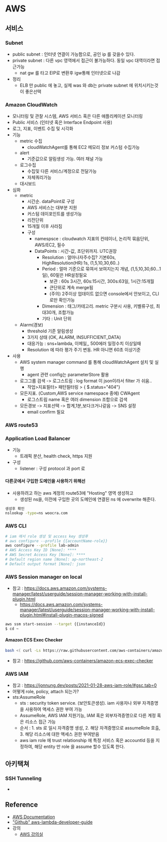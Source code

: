 # AWS

## 서비스 
### Subnet
- public subnet : 인터넷 연결이 가능함으로, 공인 ip 를 갖을수 있다.
- private subnet : 다른 vpc 영역에서 접근이 불가능하다. 동일 vpc 대역이라면 접근가능
  - nat gw 를 타고 EIP로 변환후 igw통해 인터넷으로 나감
- 정리
  - ELB 만 public 에 놓고, 실제 was 와 db는 private subnet 에 위치시키는것이 좋은선택
### Amazon CloudWatch
- 모니터링 및 관찰 시스템, AWS 서비스 혹은 다른 애플리케이션 모니터링
- Public 서비스 (인터넷 혹은 Interface Endpoint 사용)
- 로그, 지표, 이벤트 수집 및 시각화
- 기능
  - metric 수집
    - cloudWatchAgent를 통해 EC2 메모리 정보 커스텀 수집가능
  - alert
    - 기준값으로 알림생성 가능. 여러 채널 가능
  - 로그수집
    - 수집및 다른 서비스/계정으로 전달가능
    - 자체쿼리가능
  - 대시보드
- 심화
  - metric
    - 시간순. dataPoint로 구성
    - AWS 서비스는 대부분 지원
    - 커스텀 데이포인트를 생성가능
    - 리전단위
    - 15개월 이후 사라짐
    - 구성
      - namespsce : cloudwatch 지표의 컨테이너, 논리적 묶음단위, AWS/EC2, 필수
      - DataPoints : 시간-값, 초단위까지. UTC권장
        - Resolution : 얼마나자주수집? 기본60s, HighResolution(HR):1s, (1,5,10,30,60..)
        - Period : 얼마 기준으로 묶여서 보여지는지 개념, (1,5,10,30,60...1일), 60밑은 HR설정필요
          - 보관 : 60s 3시간, 60s:15시간, 300s:63일, 1시간:15개월
          - 큰단위로 계속 merge됨
          - (주의) 2주이상 업데이트 없으면 console에서 안보이고, CLI로만 확인가능
        - Dimension : 태그/카테고리. metric 구분시 사용, 키벨류구성, 최대30개, 조합가능
        - 기타 : Unit 단위
  - Alarm(경보)
    - threshold 기준 알림생성
    - 3가지 상태 (OK, ALARM, INSUFFICIENT_DATA)
    - 대응가능 : sns+lambda, 이메일,, 500에러 일정수치 이상일때
    - Resolution 에 따라 평가 주기 변동. HR 아니면 60초 이상기준
- 사용
  - AWS system manager command 를 통해 cloudWatchAgent 설치 및 실행
    - agent 관련 config는 parameterStore 활용
  - 로그그룹 검색 -> 로그스트림 : log format 이 json이라서 filter 가 쉬움..
    - 작업>지표필터> 패턴필터링 > { $.status="404"}
  - 모든지표. (Custom,AWS service namespace 중에) CWAgent
    - 로그스트림 name 혹은 여러 dimension 조합으로 검색
  - 모든경보 -> 지표선택 -> 합계,1분,보다크거나같음 -> SNS 설정
    - email confirm 필요
### AWS route53

### Application Load Balancer
- 기능
  - 트래픽 분산, health check, https 지원 
- 구성
  - listener : 구성 protocol 과 port 로  
#### 다른곳에서 구입한 도메인을 사용하기 위해선
- 사용하려고 하는 aws 계정의 route53에 "Hosting" 영역 생성하고
  - 생성된 ns을, 이전에 구입한 곳의 도메인에 연결된 ns 에 overwrite 해준다. 
```bash
생성후 확인
nslookup -type=ns woocra.com
```
        
### AWS CLI
```bash
# iam 에서 role 생성 및 access key 생성후 
# aws configure --profile {{accountName-role}}
aws configure --profile lab-admin
# AWS Access Key ID [None]: ****
# AWS Secret Access Key [None]: ****
# Default region name [None]: ap-northeast-2
# Default output format [None]: json
```

### AWS Session manager on local
- 참고 : https://docs.aws.amazon.com/systems-manager/latest/userguide/session-manager-working-with-install-plugin.html
  - https://docs.aws.amazon.com/systems-manager/latest/userguide/session-manager-working-with-install-plugin.html#install-plugin-macos-signed
```bash
aws ssm start-session --target {{instanceId}}
$ cd ~
```

#### Amazon ECS Exec Checker
```bash
bash <( curl -Ls https://raw.githubusercontent.com/aws-containers/amazon-ecs-exec-checker/main/check-ecs-exec.sh ) <YOUR_ECS_CLUSTER_NAME> <YOUR_ECS_TASK_ID>
```
- 참고 : https://github.com/aws-containers/amazon-ecs-exec-checker

### AWS IAM 
- 참고 : https://jonnung.dev/posts/2021-01-28-aws-iam-role/#gsc.tab=0
- 어떻게 role, policy, attach 되는가?
- sts:AssumeRole
  - sts : security token service. (보안토큰생성). iam 사용자나 외부 자격증명을 사용하여 액세스 권한 부여 가능
  - AssumeRole, AWS IAM 지원기능, IAM 혹은 외부자격증명으로 다른 계정 혹은 리소스 접근 가능
  - 순서 : 1. sts 로 일시 자격증명 생성, 2. 해당 자격증명으로 assumeRole 호출, 3. 해당 리소스에 대한 액세스 권한 부여받음
  - aws iam role 에 trust relationship 에 특정 서비스 혹은 accountId 등을 지정하여, 해당 entity 만 role 을 assume 할수 있도록 한다.  

## 아키택쳐
### SSH Tunneling
 -


## Reference
- [AWS Documentation](https://docs.aws.amazon.com/)
- ["Github" aws-lambda-developer-guide ](https://github.com/awsdocs/aws-lambda-developer-guide)
- 강의
    - [AWS 강의실](https://www.youtube.com/@AWSClassroom)
